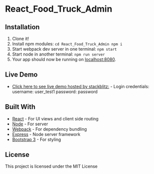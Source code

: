 # React_Food_Truck_Admin

## Installation

1. Clone it!
2. Install npm modules: `cd React_Food_Truck_Admin npm i`
4. Start webpack dev server in one terminal: `npm start`
5. Start node in another terminal: `npm run server`
5. Your app should now be running on [localhost:8080](http://localhost:8080/).

## Live Demo

* [Click here to see live demo hosted by stackblitz:](https://food-truck-admin-dash.stackblitz.io) - Login credentials: 
username: user_test1 
password: password

## Built With

* [React](https://reactjs.org/) - For UI views and client side routing
* [Node](https://nodejs.org/en/) - For server
* [Webpack](https://webpack.js.org/) - For dependency bundling
* [Express](https://expressjs.com/) - Node server framework
* [Bootstrap 3](https://v4-alpha.getbootstrap.com/) - For styling


## License

This project is licensed under the MIT License 

